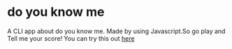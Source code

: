    # do you know me

   A CLI app about do you know me. Made by using Javascript.So go play and Tell me your score! 
   You can try this out [here](https://replit.com/@AtulPatil2/how-much-you-know-me#index.js)
